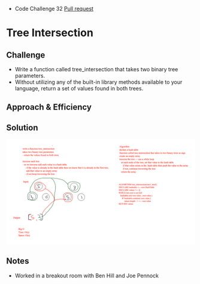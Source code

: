 - Code Challenge 32 [Pull request](https://github.com/Chris-Bortel/data-structures-and-algorithms/pull/57)

# Tree Intersection

<!-- Short summary or background information -->

## Challenge

<!-- Description of the challenge -->

- Write a function called tree_intersection that takes two binary tree parameters.
- Without utilizing any of the built-in library methods available to your language, return a set of values found in both trees.

## Approach & Efficiency

<!-- What approach did you take? Why? What is the Big O space/time for this approach? -->

## Solution

<!-- Embedded whiteboard image -->

![Queues with Stacks UML](./tree_intersection_whiteboard.png)

## Notes

- Worked in a breakout room with Ben Hill and Joe Pennock
